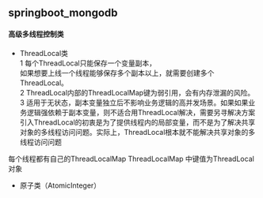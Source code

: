 ## springboot_mongodb
#### 高级多线程控制类  
- ThreadLocal类  
1 每个ThreadLocal只能保存一个变量副本，   
如果想要上线一个线程能够保存多个副本以上，就需要创建多个ThreadLocal。  
2 ThreadLocal内部的ThreadLocalMap键为弱引用，会有内存泄漏的风险。  
3 适用于无状态，副本变量独立后不影响业务逻辑的高并发场景。如果如果业务逻辑强依赖于副本变量，则不适合用ThreadLocal解决，需要另寻解决方案  
引入ThreadLocal的初衷是为了提供线程内的局部变量，而不是为了解决共享对象的多线程访问问题。实际上，ThreadLocal根本就不能解决共享对象的多线程访问问题

每个线程都有自己的ThreadLocalMap  ThreadLocalMap 中键值为ThreadLocal对象


- 原子类（AtomicInteger）